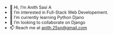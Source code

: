 - 👋 Hi, I’m Anith Sasi A
- 👀 I’m interested in Full-Stack Web Developement.
- 🌱 I’m currently learning Python Djano
- 💞️ I’m looking to collaborate on Django
- 📫 Reach me at anith.25sn@gmail.com

<!---
anith-25/anith-25 is a ✨ special ✨ repository because its `README.md` (this file) appears on your GitHub profile.
You can click the Preview link to take a look at your changes.
--->
